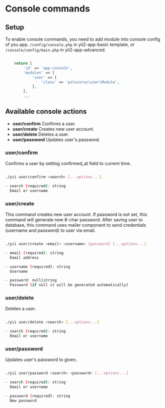 # Console commands

## Setup
To enable console commands, you need to add module into console config of you app.
`/config/console.php` in yii2-app-basic template, or `/console/config/main.php` in yii2-app-advanced.

```php

    return [
        'id' => 'app-console',
        'modules' => [
            'user' => [
                'class' => 'polucorus\user\Module',
            ],
        ],
        ...

```

## Available console actions

- **user/confirm** Confirms a user.
- **user/create** Creates new user account.
- **user/delete** Deletes a user.
- **user/password** Updates user's password.

### user/confirm
Confirms a user by setting confirmed_at field to current time.

```sh

./yii user/confirm <search> [...options...]

- search (required): string
  Email or username

```

### user/create
This command creates new user account. If password is not set, this command will generate new 8-char password.
After saving user to database, this command uses mailer component to send credentials (username and password) to
user via email.


```sh

./yii user/create <email> <username> [password] [...options...]

- email (required): string
  Email address

- username (required): string
  Username

- password: null|string
  Password (if null it will be generated automatically)

```

### user/delete
Deletes a user.

```sh

./yii user/delete <search> [...options...]

- search (required): string
  Email or username

```

### user/password
Updates user's password to given.

```sh

./yii user/password <search> <password> [...options...]

- search (required): string
  Email or username

- password (required): string
  New password


```
